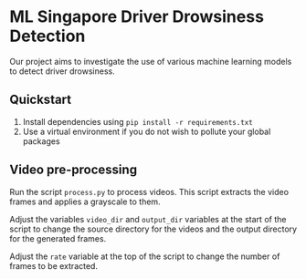 # ML Singapore Driver Drowsiness Detection

Our project aims to investigate the use of various machine learning models to detect driver drowsiness.

## Quickstart

1. Install dependencies using `pip install -r requirements.txt`
2. Use a virtual environment if you do not wish to pollute your global packages


## Video pre-processing

Run the script `process.py` to process videos. This script extracts the video frames and applies a grayscale to them.

Adjust the variables `video_dir` and `output_dir` variables at the start of the script to change the source directory
 for the videos and the output directory for the generated frames. 

Adjust the `rate` variable at the top of the script to change the number of frames to be extracted.